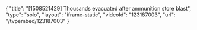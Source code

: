 {
    "title": "[1508521429] Thousands evacuated after ammunition store blast",
    "type": "solo",
    "layout": "iframe-static",
    "videoId": "123187003",
    "url": "\/tvpembed\/123187003"
}